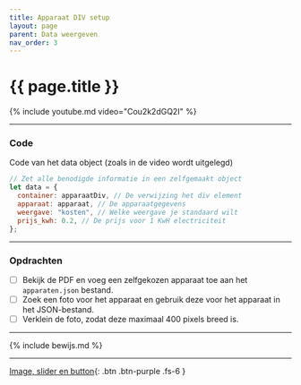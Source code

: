 ```yaml
---
title: Apparaat DIV setup
layout: page
parent: Data weergeven
nav_order: 3
---
```


# {{ page.title }}

{% include youtube.md video="Cou2k2dGQ2I" %}

---

### Code

Code van het data object (zoals in de video wordt uitgelegd)

```js
// Zet alle benodigde informatie in een zelfgemaakt object
let data = {
  container: apparaatDiv, // De verwijzing het div element
  apparaat: apparaat, // De apparaatgegevens
  weergave: "kosten", // Welke weergave je standaard wilt
  prijs_kwh: 0.2, // De prijs voor 1 KwH electriciteit
};
```

---

### Opdrachten
- [ ] Bekijk de PDF en voeg een zelfgekozen apparaat toe aan het `apparaten.json` bestand.
- [ ] Zoek een foto voor het apparaat en gebruik deze voor het apparaat in het JSON-bestand.
- [ ] Verklein de foto, zodat deze maximaal 400 pixels breed is.
---

{% include bewijs.md %}

---

[Image, slider en button](4-image-slider-button){: .btn .btn-purple .fs-6 }
